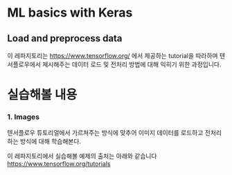 # ML basics with Keras
## Load and preprocess data
이 레파지토리는 https://www.tensorflow.org/ 에서 제공하는 tutorial을 따라하며
텐서플로우에서 제시해주는 데이터 로드 및 전처리 방법에 대해 익히기 위한 과정입니다.

# 실습해볼 내용
### 1. Images
 텐서플로우 튜토리얼에서 가르쳐주는 방식에 맞추어 이미지 데이터를 로드하고 전처리하는 방식에 대해 학습해본다.<br>
 
이 레파지토리에서 실습해볼 예제의 출처는 아래와 같습니다 <br> https://www.tensorflow.org/tutorials
